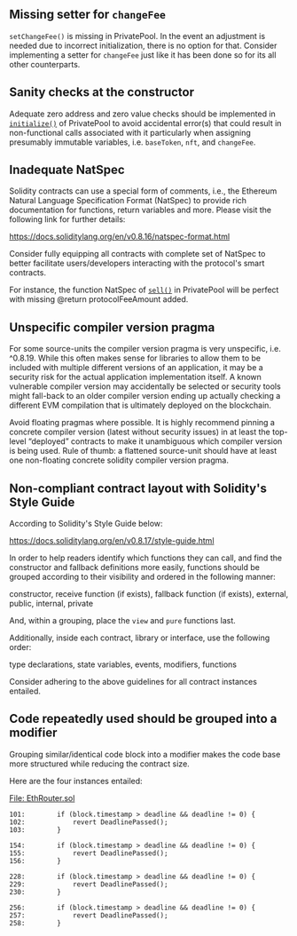 ## Missing setter for `changeFee`
`setChangeFee()` is missing in PrivatePool. In the event an adjustment is needed due to incorrect initialization, there is no option for that. Consider implementing a setter for `changeFee` just like it has been done so for its all other counterparts.

## Sanity checks at the constructor
Adequate zero address and zero value checks should be implemented in [`initialize()`](https://github.com/code-423n4/2023-04-caviar/blob/main/src/PrivatePool.sol#L157-L200) of PrivatePool to avoid accidental error(s) that could result in non-functional calls associated with it particularly when assigning presumably immutable variables, i.e. `baseToken`, `nft`, and `changeFee`.

## Inadequate NatSpec
Solidity contracts can use a special form of comments, i.e., the Ethereum Natural Language Specification Format (NatSpec) to provide rich documentation for functions, return variables and more. Please visit the following link for further details:

https://docs.soliditylang.org/en/v0.8.16/natspec-format.html

Consider fully equipping all contracts with complete set of NatSpec to better facilitate users/developers interacting with the protocol's smart contracts.

For instance, the function NatSpec of [`sell()`](https://github.com/code-423n4/2023-04-caviar/blob/main/src/PrivatePool.sol#L291-L306) in PrivatePool will be perfect with missing @return protocolFeeAmount added.  

## Unspecific compiler version pragma
For some source-units the compiler version pragma is very unspecific, i.e. ^0.8.19. While this often makes sense for libraries to allow them to be included with multiple different versions of an application, it may be a security risk for the actual application implementation itself. A known vulnerable compiler version may accidentally be selected or security tools might fall-back to an older compiler version ending up actually checking a different EVM compilation that is ultimately deployed on the blockchain.

Avoid floating pragmas where possible. It is highly recommend pinning a concrete compiler version (latest without security issues) in at least the top-level “deployed” contracts to make it unambiguous which compiler version is being used. Rule of thumb: a flattened source-unit should have at least one non-floating concrete solidity compiler version pragma.

## Non-compliant contract layout with Solidity's Style Guide
According to Solidity's Style Guide below:

https://docs.soliditylang.org/en/v0.8.17/style-guide.html

In order to help readers identify which functions they can call, and find the constructor and fallback definitions more easily, functions should be grouped according to their visibility and ordered in the following manner:

constructor, receive function (if exists), fallback function (if exists), external, public, internal, private

And, within a grouping, place the `view` and `pure` functions last.

Additionally, inside each contract, library or interface, use the following order:

type declarations, state variables, events, modifiers, functions

Consider adhering to the above guidelines for all contract instances entailed.

## Code repeatedly used should be grouped into a modifier
Grouping similar/identical code block into a modifier makes the code base more structured while reducing the contract size.

Here are the four instances entailed:

[File: EthRouter.sol](https://github.com/code-423n4/2023-04-caviar/blob/main/src/EthRouter.sol)

```solidity
101:        if (block.timestamp > deadline && deadline != 0) {
102:            revert DeadlinePassed();
103:        }

154:        if (block.timestamp > deadline && deadline != 0) {
155:            revert DeadlinePassed();
156:        }

228:        if (block.timestamp > deadline && deadline != 0) {
229:            revert DeadlinePassed();
230:        }

256:        if (block.timestamp > deadline && deadline != 0) {
257:            revert DeadlinePassed();
258:        }
```